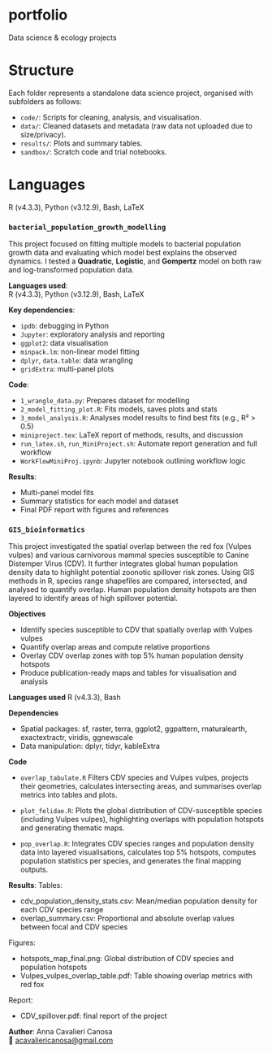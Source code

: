# portfolio
Data science &amp; ecology projects 

# Structure
Each folder represents a standalone data science project, organised with subfolders as follows:
- `code/`: Scripts for cleaning, analysis, and visualisation.
- `data/`: Cleaned datasets and metadata (raw data not uploaded due to size/privacy).
- `results/`: Plots and summary tables.
- `sandbox/`: Scratch code and trial notebooks.

# Languages
R (v4.3.3), Python (v3.12.9), Bash, LaTeX


### `bacterial_population_growth_modelling`
This project focused on fitting multiple models to bacterial population growth data and evaluating which model best explains the observed dynamics. I tested a **Quadratic**, **Logistic**, and **Gompertz** model on both raw and log-transformed population data.

**Languages used**:  
R (v4.3.3), Python (v3.12.9), Bash, LaTeX

**Key dependencies**:
- `ipdb`: debugging in Python
- `Jupyter`: exploratory analysis and reporting
- `ggplot2`: data visualisation
- `minpack.lm`: non-linear model fitting
- `dplyr`, `data.table`: data wrangling
- `gridExtra`: multi-panel plots

**Code**:
- `1_wrangle_data.py`: Prepares dataset for modelling
- `2_model_fitting_plot.R`: Fits models, saves plots and stats
- `3_model_analysis.R`: Analyses model results to find best fits (e.g., R² > 0.5)
- `miniproject.tex`: LaTeX report of methods, results, and discussion
- `run_latex.sh`, `run_MiniProject.sh`: Automate report generation and full workflow
- `WorkFlowMiniProj.ipynb`: Jupyter notebook outlining workflow logic

**Results**:
- Multi-panel model fits
- Summary statistics for each model and dataset
- Final PDF report with figures and references

### `GIS_bioinformatics`
This project investigated the spatial overlap between the red fox (Vulpes vulpes) and various carnivorous mammal species susceptible to Canine Distemper Virus (CDV). It further integrates global human population density data to highlight potential zoonotic spillover risk zones.
Using GIS methods in R, species range shapefiles are compared, intersected, and analysed to quantify overlap. Human population density hotspots are then layered to identify areas of high spillover potential.

**Objectives**
- Identify species susceptible to CDV that spatially overlap with Vulpes vulpes
- Quantify overlap areas and compute relative proportions
- Overlay CDV overlap zones with top 5% human population density hotspots
- Produce publication-ready maps and tables for visualisation and analysis

**Languages used** 
R (v4.3.3), Bash 

    
**Dependencies**
- Spatial packages: sf, raster, terra, ggplot2, ggpattern, rnaturalearth, exactextractr, viridis, ggnewscale
- Data manipulation: dplyr, tidyr, kableExtra

**Code**
- `overlap_tabulate.R` Filters CDV species and Vulpes vulpes, projects their geometries, calculates intersecting areas, and summarises overlap metrics into tables and plots.

- `plot_felidae.R`: Plots the global distribution of CDV-susceptible species (including Vulpes vulpes), highlighting overlaps with population hotspots and generating thematic maps.

- `pop_overlap.R`: Integrates CDV species ranges and population density data into layered visualisations, calculates top 5% hotspots, computes population statistics per species, and generates the final mapping outputs.


**Results**:
Tables:
- cdv_population_density_stats.csv: Mean/median population density for each CDV species range
- overlap_summary.csv: Proportional and absolute overlap values between focal and CDV species

Figures:
- hotspots_map_final.png: Global distribution of CDV species and population hotspots
- Vulpes_vulpes_overlap_table.pdf: Table showing overlap metrics with red fox

Report:
- CDV_spillover.pdf: final report of the project

**Author**: Anna Cavalieri Canosa  
📧 acavaliericanosa@gmail.com

